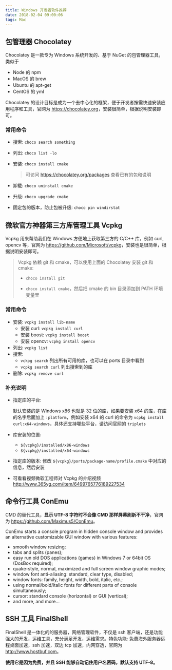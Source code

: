 ```yaml
---
title: Windows 开发者软件推荐
date: 2018-02-04 09:00:06
tags: Mac
---
```


## 包管理器 Chocolatey

Chocolatey 是一款专为 Windows 系统开发的、基于 NuGet 的包管理器工具，类似于 

* Node 的 npm
* MacOS 的 brew
* Ubuntu 的 apt-get
* CentOS 的 yml

Chocolatey 的设计目标是成为一个去中心化的框架，便于开发者按需快速安装应用程序和工具，官网为 <https://chocolatey.org>，安装很简单，根据说明安装即可。

### 常用命令

* 搜索: `choco search something`

* 列出: `choco list -lo`

* 安装: `choco install cmake`

  > 可访问 <https://chocolatey.org/packages> 查看已有的包和说明

* 卸载: `choco uninstall cmake`

* 升级: `choco upgrade cmake`

* 固定包的版本，防止包被升级: `choco pin windirstat` <!--more-->

## 微软官方神器第三方库管理工具 Vcpkg

Vcpkg 用来帮助我们在 Windows 方便地上获取第三方的 C/C++ 库，例如 curl, opencv 等，官网为 <https://github.com/Microsoft/vcpkg>，安装也是很简单，根据说明安装即可。

> Vcpkg 依赖 git 和 cmake，可以使用上面的 Chocolatey 安装 git 和 cmake: 
>
> * `choco install git`
>
>
> * `choco install cmake`，然后把 cmake 的 bin 目录添加到 PATH 环境变量里

### 常用命令

* 安装: `vcpkg install lib-name`
  * 安装 curl: `vcpkg install curl`
  * 安装 boost: `vcpkg install boost`
  * 安装 opencv: `vcpkg install opencv`
* 列出: `vcpkg list`
* 搜索:
  * `vckpg search`  列出所有可用的库，也可以在 ports 目录中看到
  * `vcpkg search curl` 列出搜索到的库
* 删除: `vcpkg remove curl`

### 补充说明

* 指定库的平台:

  默认安装的是 Windows x86 也就是 32 位的库，如果要安装 x64 的库，在库的名字后面加上 `:platform`，例如安装 x64 的 curl 的命令为 `vcpkg install curl:x64-windows`，具体还支持哪些平台，请访问官网的 `triplets`

* 库安装的位置: 

  * `${vcpkg}/installed/x86-windows`
  * `${vcpkg}/installed/x64-windows`

* 指定库的版本: 修改 `${vcpkg}/ports/package-name/profile.cmake` 中对应的信息，然后安装

* 可看看视频微软工程师对 Vcpkg 的介绍视频 <http://www.365yg.com/item/6499765776189227534>

## 命令行工具 ConEmu

CMD 的替代工具，**显示 UTF-8 字符时不会像 CMD 那样屏幕刷新不干净**，官网为 <https://github.com/Maximus5/ConEmu>。

ConEmu starts a console program in hidden console window and provides an alternative customizable GUI window with various features:

* smooth window resizing;
* tabs and splits (panes);
* easy run old DOS applications (games) in Windows 7 or 64bit OS (DosBox required);
* quake-style, normal, maximized and full screen window graphic modes;
* window font anti-aliasing: standard, clear type, disabled;
* window fonts: family, height, width, bold, italic, etc.;
* using normal/bold/italic fonts for different parts of console simultaneously;
* cursor: standard console (horizontal) or GUI (vertical);
* and more, and more...

## SSH 工具 FinalShell

FinalShell 是一体化的的服务器，网络管理软件，不仅是 ssh 客户端，还是功能强大的开发，运维工具，充分满足开发，运维需求。特色功能: 免费海外服务器远程桌面加速，ssh 加速，双边 tcp 加速，内网穿透，官网为 <http://www.hostbuf.com>。

**使用它是因为免费，并且 SSH 能够自动记住用户名密码，默认支持 UTF-8。**

